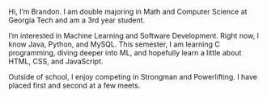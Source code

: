 Hi, I’m Brandon. I am double majoring in Math and Computer Science at Georgia Tech and am a 3rd year student.

I’m interested in Machine Learning and Software Development. Right now, I know Java, Python, and MySQL. This semester, I am learning C programming, diving deeper into ML, and hopefully learn a little about HTML, CSS, and JavaScript.

Outside of school, I enjoy competing in Strongman and Powerlifting. I have placed first and second at a few meets.
